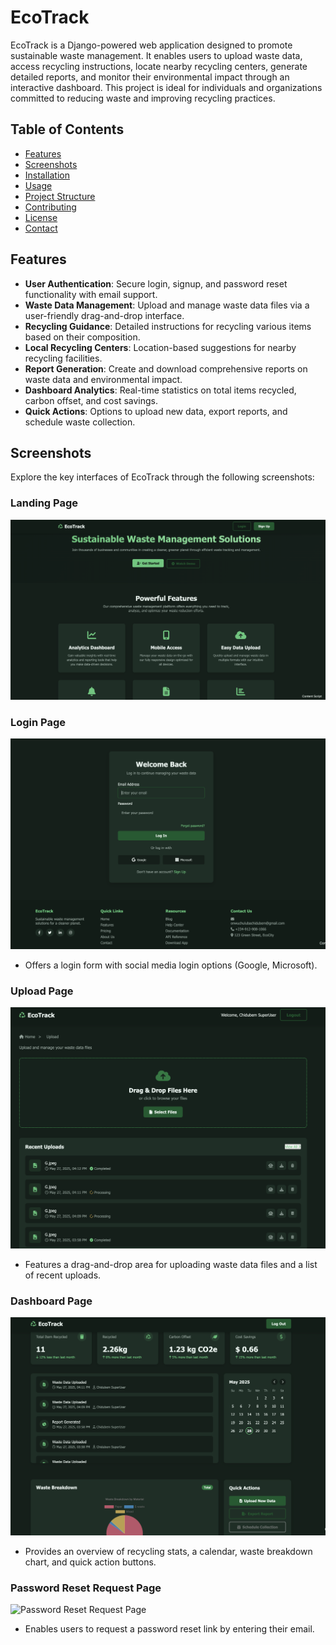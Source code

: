 # EcoTrack

EcoTrack is a Django-powered web application designed to promote sustainable waste management. It enables users to upload waste data, access recycling instructions, locate nearby recycling centers, generate detailed reports, and monitor their environmental impact through an interactive dashboard. This project is ideal for individuals and organizations committed to reducing waste and improving recycling practices.

## Table of Contents
- [Features](#features)
- [Screenshots](#screenshots)
- [Installation](#installation)
- [Usage](#usage)
- [Project Structure](#project-structure)
- [Contributing](#contributing)
- [License](#license)
- [Contact](#contact)

## Features
- **User Authentication**: Secure login, signup, and password reset functionality with email support.
- **Waste Data Management**: Upload and manage waste data files via a user-friendly drag-and-drop interface.
- **Recycling Guidance**: Detailed instructions for recycling various items based on their composition.
- **Local Recycling Centers**: Location-based suggestions for nearby recycling facilities.
- **Report Generation**: Create and download comprehensive reports on waste data and environmental impact.
- **Dashboard Analytics**: Real-time statistics on total items recycled, carbon offset, and cost savings.
- **Quick Actions**: Options to upload new data, export reports, and schedule waste collection.

## Screenshots
Explore the key interfaces of EcoTrack through the following screenshots:

### Landing Page
![Upload Page](recycle-apps-pics/landing.png)

### Login Page
![Login Page](recycle-apps-pics/login.png)
- Offers a login form with social media login options (Google, Microsoft).

### Upload Page
![Upload Page](recycle-apps-pics/upload.png)
- Features a drag-and-drop area for uploading waste data files and a list of recent uploads.

### Dashboard Page
![Dashboard Page](recycle-apps-pics/home.png)
- Provides an overview of recycling stats, a calendar, waste breakdown chart, and quick action buttons.

### Password Reset Request Page
![Password Reset Request Page](recycle-apps-pics/forgot//password.png)
- Enables users to request a password reset link by entering their email.
